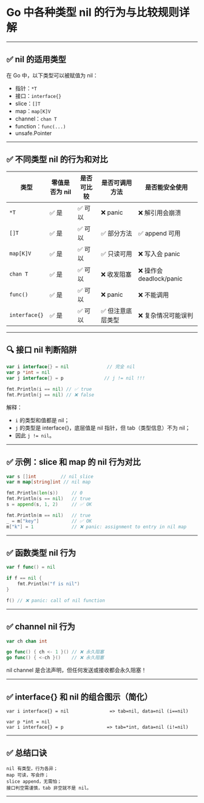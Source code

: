 
# Go 中各种类型 nil 的行为与比较规则详解

---

## ✅ nil 的适用类型

在 Go 中，以下类型可以被赋值为 nil：

- 指针：`*T`
- 接口：`interface{}`
- slice：`[]T`
- map：`map[K]V`
- channel：`chan T`
- function：`func(...)`
- unsafe.Pointer

---

## ✅ 不同类型 nil 的行为和对比

| 类型      | 零值是否为 nil | 是否可比较 | 是否可调用方法 | 是否能安全使用        |
|-----------|----------------|------------|----------------|------------------------|
| `*T`      | ✅ 是           | ✅ 可以     | ❌ panic        | ❌ 解引用会崩溃         |
| `[]T`     | ✅ 是           | ✅ 可以     | ✅ 部分方法     | ✅ append 可用         |
| `map[K]V` | ✅ 是           | ✅ 可以     | ✅ 只读可用     | ❌ 写入会 panic         |
| `chan T`  | ✅ 是           | ✅ 可以     | ❌ 收发阻塞     | ❌ 操作会 deadlock/panic |
| `func()`  | ✅ 是           | ✅ 可以     | ❌ panic        | ❌ 不能调用             |
| `interface{}` | ✅ 是       | ✅ 可以     | ✅ 但注意底层类型 | ❌ 复杂情况可能误判     |

---

## 🔍 接口 nil 判断陷阱

```go
var i interface{} = nil              // 完全 nil
var p *int = nil
var j interface{} = p               // j != nil !!!

fmt.Println(i == nil) // ✅ true
fmt.Println(j == nil) // ❌ false
```

解释：

- `i` 的类型和值都是 nil；
- `j` 的类型是 interface{}，底层值是 nil 指针，但 tab（类型信息）不为 nil；
- 因此 `j != nil`。

---

## ✅ 示例：slice 和 map 的 nil 行为对比

```go
var s []int         // nil slice
var m map[string]int // nil map

fmt.Println(len(s))     // 0
fmt.Println(s == nil)   // true
s = append(s, 1, 2)     // ✅ OK

fmt.Println(m == nil)   // true
_ = m["key"]            // ✅ OK
m["k"] = 1              // ❌ panic: assignment to entry in nil map
```

---

## ✅ 函数类型 nil 行为

```go
var f func() = nil

if f == nil {
    fmt.Println("f is nil")
}

f() // ❌ panic: call of nil function
```

---

## ✅ channel nil 行为

```go
var ch chan int

go func() { ch <- 1 }() // ❌ 永久阻塞
go func() { <-ch }()    // ❌ 永久阻塞
```

nil channel 是合法声明，但任何发送或接收都会永久阻塞！

---

## ✅ interface{} 和 nil 的组合图示（简化）

```text
var i interface{} = nil               => tab=nil, data=nil (i==nil)

var p *int = nil
var i interface{} = p                => tab=*int, data=nil (i!=nil)
```

---

## ✅ 总结口诀

```
nil 有类型，行为各异；
map 可读，写会炸；
slice append，无需怕；
接口判空需谨慎，tab 非空就不是 nil。
```

---


